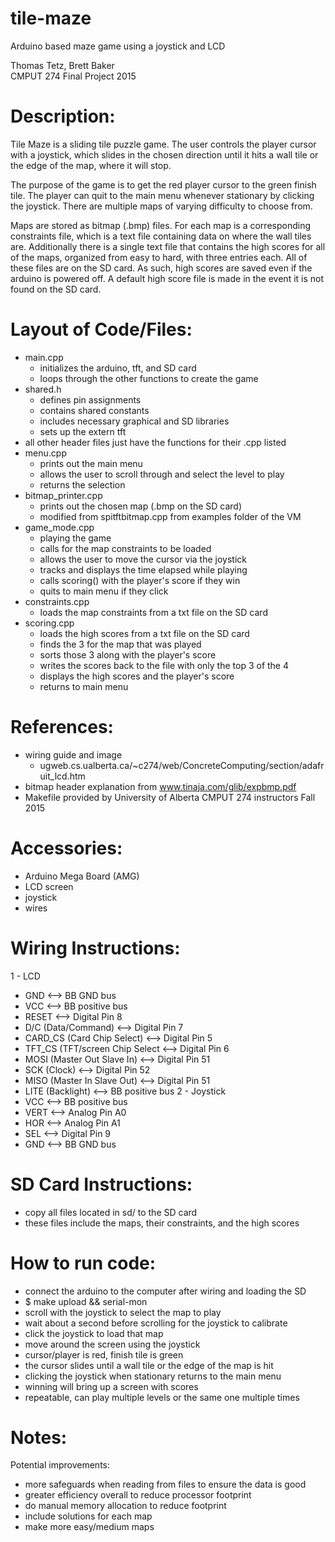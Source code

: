 # tile-maze
Arduino based maze game using a joystick and LCD

Thomas Tetz, Brett Baker  
CMPUT 274 Final Project 2015

# Description:

Tile Maze is a sliding tile puzzle game. The user controls the player
cursor with a joystick, which slides in the chosen direction until it
hits a wall tile or the edge of the map, where it will stop.

The purpose of the game is to get the red player cursor to the green
finish tile. The player can quit to the main menu whenever stationary
by clicking the joystick. There are multiple maps of varying difficulty
to choose from.

Maps are stored as bitmap (.bmp) files. For each map is a corresponding
constraints file, which is a text file containing data on where the
wall tiles are. Additionally there is a single text file that contains
the high scores for all of the maps, organized from easy to hard, with
three entries each. All of these files are on the SD card. As such,
high scores are saved even if the arduino is powered off. A default
high score file is made in the event it is not found on the SD card.

# Layout of Code/Files:
* main.cpp
  * initializes the arduino, tft, and SD card
  * loops through the other functions to create the game
* shared.h
  * defines pin assignments
  * contains shared constants
  * includes necessary graphical and SD libraries
  * sets up the extern tft
* all other header files just have the functions for their .cpp listed 
* menu.cpp
  * prints out the main menu
  * allows the user to scroll through and select the level to play
  * returns the selection
* bitmap_printer.cpp
  * prints out the chosen map (.bmp on the SD card)
  * modified from spitftbitmap.cpp from examples folder of the VM
* game_mode.cpp
  * playing the game
  * calls for the map constraints to be loaded
  * allows the user to move the cursor via the joystick
  * tracks and displays the time elapsed while playing
  * calls scoring() with the player's score if they win
  * quits to main menu if they click
* constraints.cpp
  * loads the map constraints from a txt file on the SD card
* scoring.cpp
  * loads the high scores from a txt file on the SD card
  * finds the 3 for the map that was played
  * sorts those 3 along with the player's score
  * writes the scores back to the file with only the top 3 of the 4
  * displays the high scores and the player's score
  * returns to main menu

# References:
* wiring guide and image
  * ugweb.cs.ualberta.ca/~c274/web/ConcreteComputing/section/adafruit_lcd.htm
* bitmap header explanation from www.tinaja.com/glib/expbmp.pdf
* Makefile provided by University of Alberta CMPUT 274 instructors Fall 2015

# Accessories: 
* Arduino Mega Board (AMG)
* LCD screen
* joystick
* wires

# Wiring Instructions:
1 - LCD
* GND <--> BB GND bus
* VCC <--> BB positive bus
* RESET <--> Digital Pin 8
* D/C (Data/Command) <--> Digital Pin 7
* CARD_CS (Card Chip Select) <--> Digital Pin 5
* TFT_CS (TFT/screen Chip Select <--> Digital Pin 6
* MOSI (Master Out Slave In) <--> Digital Pin 51
* SCK (Clock) <--> Digital Pin 52
* MISO (Master In Slave Out) <--> Digital Pin 51
* LITE (Backlight) <--> BB positive bus
2 - Joystick
* VCC <--> BB positive bus
* VERT <--> Analog Pin A0
* HOR <--> Analog Pin A1
* SEL <--> Digital Pin 9
* GND <--> BB GND bus

# SD Card Instructions:
* copy all files located in sd/ to the SD card
* these files include the maps, their constraints, and the high scores

# How to run code:
* connect the arduino to the computer after wiring and loading the SD
* $ make upload && serial-mon
* scroll with the joystick to select the map to play
*    wait about a second before scrolling for the joystick to calibrate
* click the joystick to load that map
* move around the screen using the joystick
*    cursor/player is red, finish tile is green
*    the cursor slides until a wall tile or the edge of the map is hit
* clicking the joystick when stationary returns to the main menu
* winning will bring up a screen with scores
* repeatable, can play multiple levels or the same one multiple times
  
# Notes: 

Potential improvements:
* more safeguards when reading from files to ensure the data is good
* greater efficiency overall to reduce processor footprint
* do manual memory allocation to reduce footprint
* include solutions for each map
* make more easy/medium maps
